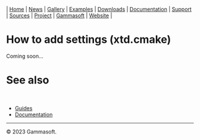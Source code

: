 | [Home](home.md) | [News](news.md) | [Gallery](gallery.md) | [Examples](examples.md) | [Downloads](downloads.md) | [Documentation](documentation.md) | [Support](support.md) | [Sources](https://github.com/gammasoft71/xtd) | [Project](https://sourceforge.net/projects/xtdpro/) | [Gammasoft](gammasoft.md) | [Website](https://gammasoft71.wixsite.com/xtdpro) |

# How to add settings (xtd.cmake)

Coming soon...

# See also
​
* [Guides](guides.md)
* [Documentation](documentation.md)

______________________________________________________________________________________________

© 2023 Gammasoft.

[//]: # (https://learn.microsoft.com/en-us/dotnet/desktop/winforms/controls/how-to-set-the-tab-order?view=netdesktop-6.0)
